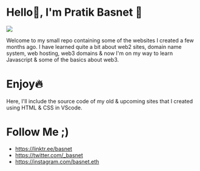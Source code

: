# Hello👋, I'm Pratik Basnet 🦄

![](https://i.imgur.com/oBjtim5.png)

Welcome to my small repo containing some of the websites I created a few months ago. I have learned quite a bit about web2 sites, domain name system, web hosting, web3 domains & now I'm on my way to learn Javascript & some of the basics about web3.

# Enjoy🔥

Here, I'll include the source code of my old & upcoming sites that I created using HTML & CSS in VScode.

# Follow Me ;)

-   https://linktr.ee/basnet
-   https://twitter.com/_basnet
-   https://instagram.com/basnet.eth
